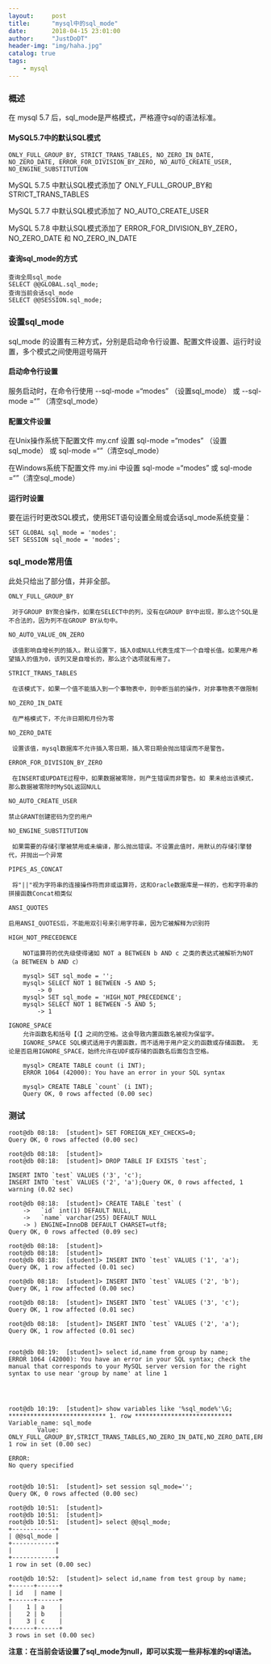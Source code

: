 ```yaml
---
layout:     post
title:      "mysql中的sql_mode"
date:       2018-04-15 23:01:00
author:     "JustDoDT"
header-img: "img/haha.jpg"
catalog: true
tags:
    - mysql
---
```



### 概述

在 mysql 5.7 后，sql_mode是严格模式，严格遵守sql的语法标准。

#### MySQL5.7中的默认SQL模式

    ONLY_FULL_GROUP_BY, STRICT_TRANS_TABLES, NO_ZERO_IN_DATE, NO_ZERO_DATE, ERROR_FOR_DIVISION_BY_ZERO, NO_AUTO_CREATE_USER, 
    NO_ENGINE_SUBSTITUTION
    
MySQL 5.7.5 中默认SQL模式添加了 ONLY_FULL_GROUP_BY和STRICT_TRANS_TABLES

MySQL 5.7.7 中默认SQL模式添加了 NO_AUTO_CREATE_USER

MySQL 5.7.8 中默认SQL模式添加了 ERROR_FOR_DIVISION_BY_ZERO，NO_ZERO_DATE 和 NO_ZERO_IN_DATE

#### 查询sql_mode的方式

    查询全局sql_mode
    SELECT @@GLOBAL.sql_mode;
    查询当前会话sql_mode
    SELECT @@SESSION.sql_mode;
    
### 设置sql_mode

sql_mode 的设置有三种方式，分别是启动命令行设置、配置文件设置、运行时设置，多个模式之间使用逗号隔开

#### 启动命令行设置

服务启动时，在命令行使用 --sql-mode =“modes” （设置sql_mode） 或 --sql-mode =“” （清空sql_mode）

#### 配置文件设置
在Unix操作系统下配置文件 my.cnf 设置 sql-mode =“modes” （设置sql_mode） 或 sql-mode =“”（清空sql_mode）

在Windows系统下配置文件 my.ini 中设置 sql-mode =“modes” 或 sql-mode =“”（清空sql_mode）

#### 运行时设置
要在运行时更改SQL模式，使用SET语句设置全局或会话sql_mode系统变量：

    SET GLOBAL sql_mode = 'modes';
    SET SESSION sql_mode = 'modes';
    
### sql_mode常用值
此处只给出了部分值，并非全部。

    ONLY_FULL_GROUP_BY
    
     对于GROUP BY聚合操作，如果在SELECT中的列，没有在GROUP BY中出现，那么这个SQL是不合法的，因为列不在GROUP BY从句中。
    
    NO_AUTO_VALUE_ON_ZERO
    
     该值影响自增长列的插入。默认设置下，插入0或NULL代表生成下一个自增长值。如果用户希望插入的值为0，该列又是自增长的，那么这个选项就有用了。
    
    STRICT_TRANS_TABLES
    
     在该模式下，如果一个值不能插入到一个事物表中，则中断当前的操作，对非事物表不做限制
    
    NO_ZERO_IN_DATE
    
     在严格模式下，不允许日期和月份为零
    
    NO_ZERO_DATE
    
     设置该值，mysql数据库不允许插入零日期，插入零日期会抛出错误而不是警告。
    
    ERROR_FOR_DIVISION_BY_ZERO
    
     在INSERT或UPDATE过程中，如果数据被零除，则产生错误而非警告。如 果未给出该模式，那么数据被零除时MySQL返回NULL
    
    NO_AUTO_CREATE_USER
    
    禁止GRANT创建密码为空的用户
    
    NO_ENGINE_SUBSTITUTION
    
     如果需要的存储引擎被禁用或未编译，那么抛出错误。不设置此值时，用默认的存储引擎替代，并抛出一个异常
    
    PIPES_AS_CONCAT
    
     将"||"视为字符串的连接操作符而非或运算符，这和Oracle数据库是一样的，也和字符串的拼接函数Concat相类似
    
    ANSI_QUOTES
    
    启用ANSI_QUOTES后，不能用双引号来引用字符串，因为它被解释为识别符
        
    HIGH_NOT_PRECEDENCE
    
        NOT运算符的优先级使得诸如 NOT a BETWEEN b AND c 之类的表达式被解析为NOT（a BETWEEN b AND c）
        
        mysql> SET sql_mode = '';
        mysql> SELECT NOT 1 BETWEEN -5 AND 5;
            -> 0
        mysql> SET sql_mode = 'HIGH_NOT_PRECEDENCE';
        mysql> SELECT NOT 1 BETWEEN -5 AND 5;
            -> 1
    
    IGNORE_SPACE
        允许函数名和括号【（】之间的空格。这会导致内置函数名被视为保留字。
        IGNORE_SPACE SQL模式适用于内置函数，而不适用于用户定义的函数或存储函数。 无论是否启用IGNORE_SPACE，始终允许在UDF或存储的函数名后面包含空格。
        
        mysql> CREATE TABLE count (i INT);
        ERROR 1064 (42000): You have an error in your SQL syntax
        
        mysql> CREATE TABLE `count` (i INT);
        Query OK, 0 rows affected (0.00 sec)
        
        
### 测试





    root@db 08:18:  [student]> SET FOREIGN_KEY_CHECKS=0;
    Query OK, 0 rows affected (0.00 sec)
    
    root@db 08:18:  [student]> 
    root@db 08:18:  [student]> DROP TABLE IF EXISTS `test`;
    
    INSERT INTO `test` VALUES ('3', 'c');
    INSERT INTO `test` VALUES ('2', 'a');Query OK, 0 rows affected, 1 warning (0.02 sec)
    
    root@db 08:18:  [student]> CREATE TABLE `test` (
        ->   `id` int(1) DEFAULT NULL,
        ->   `name` varchar(255) DEFAULT NULL
        -> ) ENGINE=InnoDB DEFAULT CHARSET=utf8;
    Query OK, 0 rows affected (0.09 sec)
    
    root@db 08:18:  [student]> 
    root@db 08:18:  [student]> 
    root@db 08:18:  [student]> INSERT INTO `test` VALUES ('1', 'a');
    Query OK, 1 row affected (0.01 sec)
    
    root@db 08:18:  [student]> INSERT INTO `test` VALUES ('2', 'b');
    Query OK, 1 row affected (0.00 sec)
    
    root@db 08:18:  [student]> INSERT INTO `test` VALUES ('3', 'c');
    Query OK, 1 row affected (0.01 sec)
    
    root@db 08:18:  [student]> INSERT INTO `test` VALUES ('2', 'a');
    Query OK, 1 row affected (0.01 sec)
    
    
    root@db 08:19:  [student]> select id,name from group by name;
    ERROR 1064 (42000): You have an error in your SQL syntax; check the manual that corresponds to your MySQL server version for the right syntax to use near 'group by name' at line 1
    
    
    
    
    root@db 10:19:  [student]> show variables like '%sql_mode%'\G;
    *************************** 1. row ***************************
    Variable_name: sql_mode
            Value: ONLY_FULL_GROUP_BY,STRICT_TRANS_TABLES,NO_ZERO_IN_DATE,NO_ZERO_DATE,ERROR_FOR_DIVISION_BY_ZERO,NO_AUTO_CREATE_USER,NO_ENGINE_SUBSTITUTION
    1 row in set (0.00 sec)
    
    ERROR: 
    No query specified
    
    
    root@db 10:51:  [student]> set session sql_mode='';
    Query OK, 0 rows affected (0.00 sec)
    
    root@db 10:51:  [student]> 
    root@db 10:51:  [student]> 
    root@db 10:51:  [student]> select @@sql_mode;
    +------------+
    | @@sql_mode |
    +------------+
    |            |
    +------------+
    1 row in set (0.00 sec)
    
    root@db 10:52:  [student]> select id,name from test group by name;
    +------+------+
    | id   | name |
    +------+------+
    |    1 | a    |
    |    2 | b    |
    |    3 | c    |
    +------+------+
    3 rows in set (0.00 sec)
    
**注意：在当前会话设置了sql_mode为null，即可以实现一些非标准的sql语法。**    




    
    
    
    
    
    
    
    
    
    
    
    
